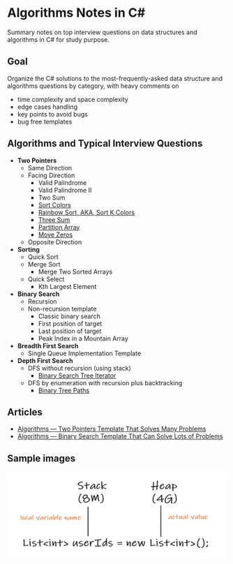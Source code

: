 # Algorithms Notes in C#
Summary notes on top interview questions on data structures and algorithms in C# for study purpose.

## Goal
Organize the C# solutions to the most-frequently-asked data structure and algorithms questions by category, with heavy comments on
- time complexity and space complexity
- edge cases handling
- key points to avoid bugs
- bug free templates

## Algorithms and Typical Interview Questions
- **Two Pointers**
  - Same Direction
  - Facing Direction
    - Valid Palindrome
    - Valid Palindrome II
    - Two Sum
    - [Sort Colors](https://leetcode.com/problems/sort-colors/)
    - [Rainbow Sort, AKA, Sort K Colors](https://www.lintcode.com/problem/143/)
    - [Three Sum](https://leetcode.com/problems/3sum/)
    - [Partition Array](https://www.lintcode.com/problem/partition-array/)
    - [Move Zeros](https://leetcode.com/problems/move-zeroes/)
  - Opposite Direction
- **Sorting**
  - Quick Sort
  - Merge Sort
    - Merge Two Sorted Arrays
  - Quick Select
    - Kth Largest Element
- **Binary Search**
  - Recursion 
  - Non-recursion template
    - Classic binary search 
    - First position of target
    - Last position of target
    - Peak Index in a Mountain Array
- **Breadth First Search**
  - Single Queue Implementation Template
- **Depth First Search** 
  - DFS without recursion (using stack)
    - [Binary Search Tree Iterator](https://leetcode.com/problems/binary-search-tree-iterator/)
  - DFS by enumeration with recursion plus backtracking
    - [Binary Tree Paths](https://leetcode.com/problems/binary-tree-paths/)  
    
## Articles
- [Algorithms — Two Pointers Template That Solves Many Problems](https://shawn-shi.medium.com/summary-notes-on-algorithms-two-pointers-c81735def5b2)
- [Algorithms — Binary Search Template That Can Solve Lots of Problems](https://shawn-shi.medium.com/summary-notes-on-algorithms-binary-search-template-using-two-pointers-347fbb6263a9)

## Sample images
<img src="https://github.com/ShawnShiSS/algorithms-notes/blob/main/src/Algorithms/Uploads/Heap%20vs%20Stack%20storage.jpg" width="520" height="200">
